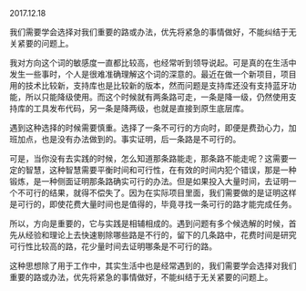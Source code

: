 2017.12.18

我们需要学会选择对我们重要的路或办法，优先将紧急的事情做好，不能纠结于无关紧要的问题上。

我对方向这个词的敏感度一直都比较高，也经常听到领导说起。可是真的在生活中发生一些事时，个人是很难准确理解这个词的深意的。最近在做一个新项目，项目用的技术比较新，支持库也是比较新的版本，然而问题是支持库还没有支持蓝牙功能，所以只能降级使用。而这个时候就有两条路可走，一条是降一级，仍然使用支持库的工具发布代码，另一条是降两级，也就是直接到原生底层库。

遇到这种选择的时候需要慎重。选择了一条不可行的方向时，即便是费劲心力，加班加点，也是没有办法做到的。事实证明，后一条路是不可行的。

可是，当你没有去实践的时候，怎么知道那条路能走，那条路不能走呢？这需要一定的智慧，这种智慧需要平衡时间和可行性，在有效的时间内犯个错误，那是一种锻炼，是一种侧面证明那条路确实可行的办法。但是如果投入大量时间，去证明一个不可行的结果，就得不偿失了。因为在实际项目里面，我们需要做的是证明这样是可行的，即使花费大量时间也是值得的，毕竟寻找一条可行的路才能完成任务。

所以，方向是重要的，它与实践是相辅相成的。遇到问题有多个候选解的时候，首先从经验和理论上去快速剔除哪些路是不行的，留下的几条路中，花费时间是研究可行性比较高的路，花少量时间去证明哪条是不可行的路。

这种思想除了用于工作中，其实生活中也是经常遇到的，我们需要学会选择对我们重要的路或办法，优先将紧急的事情做好，不能纠结于无关紧要的问题上。